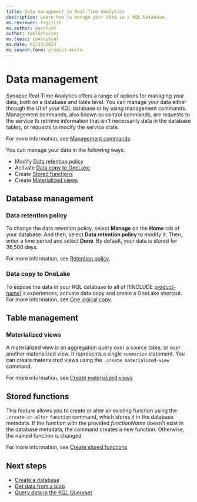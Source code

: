 ```yaml
---
title: Data management in Real-Time Analytics
description: Learn how to manage your data in a KQL Database.
ms.reviewer: tzgitlin
ms.author: yaschust
author: YaelSchuster
ms.topic: conceptual
ms.date: 05/23/2023
ms.search.form: product-kusto
---
```


# Data management

Synapse Real-Time Analytics offers a range of options for managing your data, both on a database and table level. You can manage your data either through the UI of your KQL database or by using management commands. Management commands, also known as control commands, are requests to the service to retrieve information that isn't necessarily data in the database tables, or requests to modify the service state.

For more information, see [Management commands](/azure/data-explorer/kusto/management/index?context=/fabric/context/context&pivots=fabric)

You can manage your data in the following ways:

* Modify [Data retention policy](#data-retention-policy)
* Activate [Data copy to OneLake](#data-copy-to-onelake)
* Create [Stored functions](#stored-functions)
* Create [Materialized views](#materialized-views)
<!-- * Alter [table policy update](#table-update-policy)-->

## Database management

### Data retention policy

To change the data retention policy, select **Manage** on the **Home** tab of your database. And then, select **Data retention policy** to modify it. Then, enter a time period and select **Done**. By default, your data is stored for 36,500 days.

For more information, see [Retention policy](/azure/data-explorer/kusto/management/retentionpolicy?context=/fabric/context/context).  

### Data copy to OneLake

To expose the data in your KQL database to all of [!INCLUDE [product-name](../includes/product-name.md)]'s experiences, activate data copy and create a OneLake shortcut. For more information, see [One logical copy](onelake-mirroring.md).

## Table management

<!-- ### Table update policy



-->
### Materialized views

A materialized view is an aggregation query over a source table, or over another materialized view. It represents a single `summarize` statement. You can create materialized views using the `.create materialized-view` command.

For more information, see [Create materialized views](materialized-view.md)

## Stored functions

This feature allows you to create or alter an existing function using the `.create-or-alter` `function` command, which stores it in the database metadata. If the function with the provided *functionName* doesn't exist in the database metadata, the command creates a new function. Otherwise, the named function is changed.

For more information, see [Create stored functions](create-functions.md)

## Next steps

* [Create a database](create-database.md)
* [Get data from a blob](get-data-blob.md)
* [Query data in the KQL Queryset](kusto-query-set.md)
